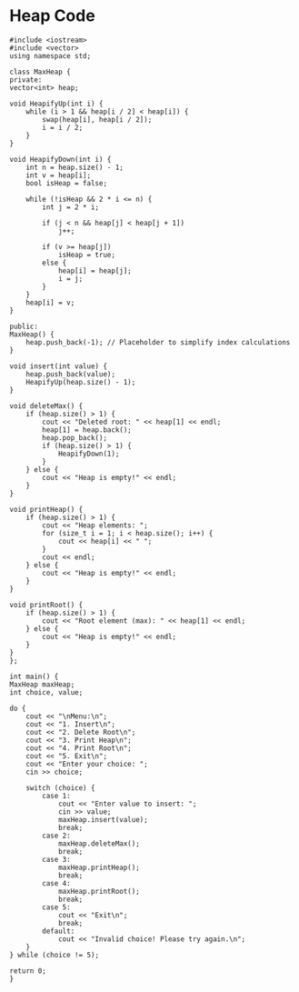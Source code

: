 <!DOCTYPE html>
<html lang="en">
      <h1>Heap Code</h1>

    #include <iostream>
    #include <vector>
    using namespace std;

    class MaxHeap {
    private:
    vector<int> heap;

    void HeapifyUp(int i) {
        while (i > 1 && heap[i / 2] < heap[i]) {
            swap(heap[i], heap[i / 2]);
            i = i / 2;
        }
    }

    void HeapifyDown(int i) {
        int n = heap.size() - 1;
        int v = heap[i];
        bool isHeap = false;

        while (!isHeap && 2 * i <= n) {
            int j = 2 * i;

            if (j < n && heap[j] < heap[j + 1])
                j++;

            if (v >= heap[j])
                isHeap = true;
            else {
                heap[i] = heap[j];
                i = j;
            }
        }
        heap[i] = v;
    }

    public:
    MaxHeap() {
        heap.push_back(-1); // Placeholder to simplify index calculations
    }

    void insert(int value) {
        heap.push_back(value);
        HeapifyUp(heap.size() - 1);
    }

    void deleteMax() {
        if (heap.size() > 1) {
            cout << "Deleted root: " << heap[1] << endl;
            heap[1] = heap.back();
            heap.pop_back();
            if (heap.size() > 1) {
                HeapifyDown(1);
            }
        } else {
            cout << "Heap is empty!" << endl;
        }
    }

    void printHeap() {
        if (heap.size() > 1) {
            cout << "Heap elements: ";
            for (size_t i = 1; i < heap.size(); i++) {
                cout << heap[i] << " ";
            }
            cout << endl;
        } else {
            cout << "Heap is empty!" << endl;
        }
    }

    void printRoot() {
        if (heap.size() > 1) {
            cout << "Root element (max): " << heap[1] << endl;
        } else {
            cout << "Heap is empty!" << endl;
        }
    }
    };

    int main() {
    MaxHeap maxHeap;
    int choice, value;

    do {
        cout << "\nMenu:\n";
        cout << "1. Insert\n";
        cout << "2. Delete Root\n";
        cout << "3. Print Heap\n";
        cout << "4. Print Root\n";
        cout << "5. Exit\n";
        cout << "Enter your choice: ";
        cin >> choice;

        switch (choice) {
            case 1:
                cout << "Enter value to insert: ";
                cin >> value;
                maxHeap.insert(value);
                break;
            case 2:
                maxHeap.deleteMax();
                break;
            case 3:
                maxHeap.printHeap();
                break;
            case 4:
                maxHeap.printRoot();
                break;
            case 5:
                cout << "Exit\n";
                break;
            default:
                cout << "Invalid choice! Please try again.\n";
        }
    } while (choice != 5);

    return 0;
    }

</body>
</html>
